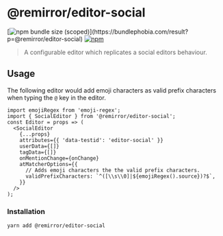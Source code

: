 # @remirror/editor-social

[![npm bundle size (scoped)](https://img.shields.io/bundlephobia/minzip/@remirror/editor-social.svg?)](https://bundlephobia.com/result?p=@remirror/editor-social)
[![npm](https://img.shields.io/npm/dm/@remirror/editor-social.svg?&logo=npm)](https://www.npmjs.com/package/@remirror/editor-social)

> A configurable editor which replicates a social editors behaviour.

## Usage

The following editor would add emoji characters as valid prefix characters when typing the `@` key in the
editor.

```tsx
import emojiRegex from 'emoji-regex';
import { SocialEditor } from '@remirror/editor-social';
const Editor = props => (
  <SocialEditor
    {...props}
    attributes={{ 'data-testid': 'editor-social' }}
    userData={[]}
    tagData={[]}
    onMentionChange={onChange}
    atMatcherOptions={{
      // Adds emoji characters the the valid prefix characters.
      validPrefixCharacters: `^([\\s\\0]|${emojiRegex().source})?$`,
    }}
  />
);
```

### Installation

```bash
yarn add @remirror/editor-social
```
